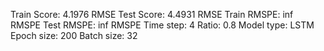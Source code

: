 Train Score: 4.1976 RMSE
Test Score: 4.4931 RMSE
Train RMSPE: inf RMSPE
Test RMSPE: inf RMSPE
Time step: 4
Ratio: 0.8
Model type: LSTM
Epoch size: 200
Batch size: 32